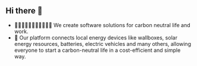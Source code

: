 ## Hi there 👋

- 🙋‍♀️🙋🏾‍♂️👨🏼‍🎤👨🏻‍💻 We create software solutions for carbon neutral life and work.
- 🌈 Our platform connects local energy devices like wallboxes, solar energy resources, batteries, electric vehicles and many others, allowing everyone to start a carbon-neutral life in a cost-efficient and simple way.


<!--

**Here are some ideas to get you started:**

🙋‍♀️ A short introduction - what is your organization all about?
🌈 Contribution guidelines - how can the community get involved?
👩‍💻 Useful resources - where can the community find your docs? Is there anything else the community should know?
🍿 Fun facts - what does your team eat for breakfast?
🧙 Remember, you can do mighty things with the power of [Markdown](https://docs.github.com/github/writing-on-github/getting-started-with-writing-and-formatting-on-github/basic-writing-and-formatting-syntax)
-->
